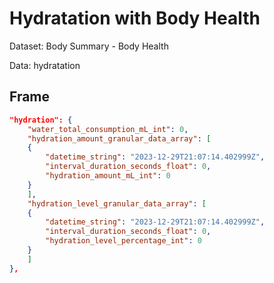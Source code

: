 # Hydratation with Body Health

Dataset: Body Summary - Body Health

Data: hydratation

## Frame

```Json
"hydration": {
    "water_total_consumption_mL_int": 0,
    "hydration_amount_granular_data_array": [
    {
        "datetime_string": "2023-12-29T21:07:14.402999Z",
        "interval_duration_seconds_float": 0,
        "hydration_amount_mL_int": 0
    }
    ],
    "hydration_level_granular_data_array": [
    {
        "datetime_string": "2023-12-29T21:07:14.402999Z",
        "interval_duration_seconds_float": 0,
        "hydration_level_percentage_int": 0
    }
    ]
},
```